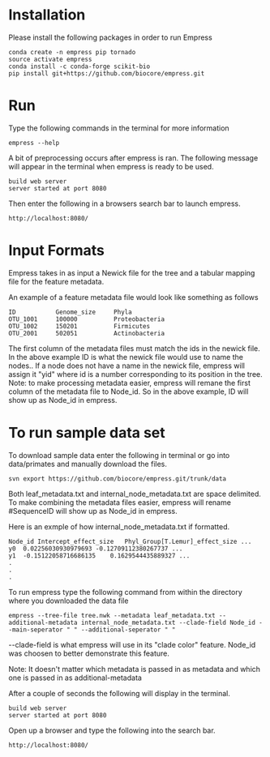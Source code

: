 # Installation
Please install the following packages in order to run Empress

```
conda create -n empress pip tornado
source activate empress
conda install -c conda-forge scikit-bio
pip install git+https://github.com/biocore/empress.git
```

# Run
Type the following commands in the terminal for more information

```
empress --help
```

A bit of preprocessing occurs after empress is ran. The following message will appear in the terminal when empress is ready
to be used. 

```
build web server
server started at port 8080
```

Then enter the following in a browsers search bar to launch empress.

```
http://localhost:8080/
```

# Input Formats
Empress takes in as input a Newick file for the tree and a tabular mapping file for the feature metadata.

An example of a feature metadata file would look like something as follows

```
ID           Genome_size     Phyla
OTU_1001     100000          Proteobacteria
OTU_1002     150201          Firmicutes
OTU_2001     502051          Actinobacteria
```
The first column of the metadata files must match the ids in the newick file. In the above example ID is what
the newick file would use to name the nodes..
If a node does not have a name in the newick file, empress will assign it "yid" where id is a number corresponding to its
position in the tree.
Note: to make processing metadata easier, empress will remane the first column of the metadata file to Node_id. So in the 
above example, ID will show up as Node_id in empress.

# To run sample data set
To download sample data enter the following in terminal or go into data/primates and manually download the files.

```
svn export https://github.com/biocore/empress.git/trunk/data
```

Both leaf_metadata.txt and internal_node_metadata.txt are space delimited. To make combining the metadata files easier,
empress will rename #SequenceID will show up as Node_id in empress.

Here is an exmple of how internal_node_metadata.txt if formatted.

```
Node_id Intercept_effect_size   Phyl_Group[T.Lemur]_effect_size ...
y0  0.02256030930979693 -0.12709112380267737 ...
y1  -0.15122058716686135    0.1629544435889327 ...
.
.
.
```

To run empress type the following command from within the directory where you downloaded the data file

```
empress --tree-file tree.nwk --metadata leaf_metadata.txt --additional-metadata internal_node_metadata.txt --clade-field Node_id --main-seperator " " --additional-seperator " "
```
--clade-field is what empress will use in its "clade color" feature. Node_id was choosen to better demonstrate this feature.

Note: It doesn't matter which metadata is passed in as metadata and which one is passed in as additional-metadata 

After a couple of seconds the following will display in the terminal.

```
build web server
server started at port 8080
```

Open up a browser and type the following into the search bar.

```
http://localhost:8080/
```
